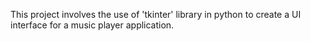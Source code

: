 This project involves the use of 'tkinter' library in python to create a UI interface for a music player application. 
